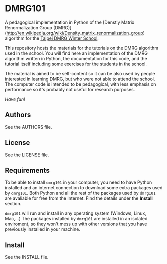 DMRG101
=======

A pedagogical implementation in Python of the [Denstiy Matrix Renormalization Group (DMRG)] (http://en.wikipedia.org/wiki/Density_matrix_renormalization_group) algorithm for the [Taipei DMRG Winter School](https://sites.google.com/site/dmrg101/).

This repository hosts the materials for the tutorials on the DMRG algorithm
used in the school. You will find here an implementation of the DMRG
algorithm written in Python, the documentation for this code, and the
tutorial itself including some exercises for the students in the school.

The material is aimed to be self-content so it can be also used by people
interested in learning DMRG, but who were not able to attend the school.
The computer code is intended to be pedagogical, with less emphasis on
performance so it's probably not useful for research purposes. 

*Have fun!*
 
Authors
-------

See the AUTHORS file.

License
-------

See the LICENSE file.

Requirements
------------

To be able to install `dmrg101` in your computer, you need to have Python
installed and an internet connection to download some extra packages used
by `dmrg101`. Both Python and all the rest of the packages used by
`dmrg101` are avaliable for free from the Internet. Find the details under
the **Install** section.

`dmrg101` will run and install in any operating system (Windows, Linux,
Mac,...) The packages installed by `dmrg101` are installed in an isolated
enviroment, so they won't mess up with other versions that you have
previously installed in your machine.

Install
-------

See the INSTALL file.

